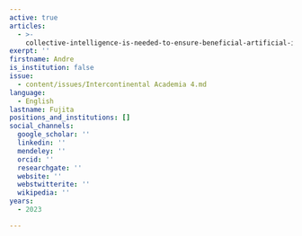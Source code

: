 ```yaml
---
active: true
articles:
  - >-
    collective-intelligence-is-needed-to-ensure-beneficial-artificial-intelligence
exerpt: ''
firstname: Andre
is_institution: false
issue:
  - content/issues/Intercontinental Academia 4.md
language:
  - English
lastname: Fujita
positions_and_institutions: []
social_channels:
  google_scholar: ''
  linkedin: ''
  mendeley: ''
  orcid: ''
  researchgate: ''
  website: ''
  webstwitterite: ''
  wikipedia: ''
years:
  - 2023

---
```

